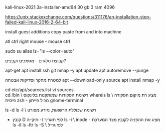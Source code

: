 kali-linux-2021.3a-installer-amd64
30 gb
3 ram
4096 

https://unix.stackexchange.com/questions/311176/an-installation-step-failed-kali-linux-2016-2-64-bit


install guest additions
copy paste from and into machine

atl ctrl right mouse - mouse ctrl

sudo su
alias ls="ls --color=auto"

קבוצת טלגרם - מסמכים וקבצים?


apt-get
apt install ssh git nmap -y
apt update
apt autoremove --purge <package>


למטרת מחקר וסדיקות אבטחה
apt --download-only source <package>
apt install nmap -y


cd etc/apt/sources.list
vi sources  
cd /bin \\ רשימת הפקודות שמותקנות בלינקוס
whereis ls \\ מציג רת מיקום הפקודה פיסית
zsh - מכיל פייתון
gnome-terminal

ls -d
ls -l \\ רשימה שכוללת הרשאות, מידע מפורט
- קובץ
D תיקייה
-t לפי תאריך
ls -i \\ inode   - מציג את ההפניה לקובץ מצד המערכת
ls -il
ls -ltr
ls -S \\ לפי גודל

